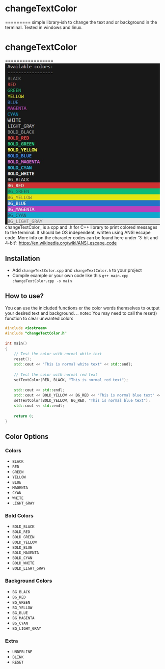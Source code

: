 # changeTextColor
=========
simple library-ish to change the text and or background in the terminal.  Tested in windows and linux.

# changeTextColor
=================
<img src="colors.jpg" alt="colors in action" style="float: left;">

changeTextColor_ is a cpp and .h for C++ library to print colored messages to the
terminal. It should be OS independent, written using ANSI escape code.
More info on the character codes can be found here under '3-bit and 4-bit':
https://en.wikipedia.org/wiki/ANSI_escape_code

Installation
------------
* Add ``changeTextColor.cpp`` and ``changeTextColor.h`` to your project 
* Compile example or your own code like this ``g++ main.cpp changeTextColor.cpp -o main``

How to use?
-----------
You can use the inlcluded functions or the color words themselves to output your desired text and background.
.. note::
  You may need to call the reset() function to clear unwanted colors
   

```cpp
#include <iostream>
#include "changeTextColor.h"

int main()
{
    // Test the color with normal white text
    reset();
    std::cout << "This is normal white text" << std::endl;

    // Test the color with normal red text
    setTextColor(RED, BLACK, "This is normal red text");

    std::cout << std::endl;
    std::cout << BOLD_YELLOW << BG_RED << "This is normal blue text" << RESET << std::endl;
    setTextColor(BOLD_YELLOW, BG_RED, "This is normal blue text");
    std::cout << std::endl;

    return 0;
}
```


## Color Options

### Colors

- `BLACK`
- `RED`
- `GREEN`
- `YELLOW`
- `BLUE`
- `MAGENTA`
- `CYAN`
- `WHITE`
- `LIGHT_GRAY`

### Bold Colors

- `BOLD_BLACK`
- `BOLD_RED`
- `BOLD_GREEN`
- `BOLD_YELLOW`
- `BOLD_BLUE`
- `BOLD_MAGENTA`
- `BOLD_CYAN`
- `BOLD_WHITE`
- `BOLD_LIGHT_GRAY`

### Background Colors

- `BG_BLACK`
- `BG_RED`
- `BG_GREEN`
- `BG_YELLOW`
- `BG_BLUE`
- `BG_MAGENTA`
- `BG_CYAN`
- `BG_LIGHT_GRAY`

### Extra

- `UNDERLINE`
- `BLINK`
- `RESET`
